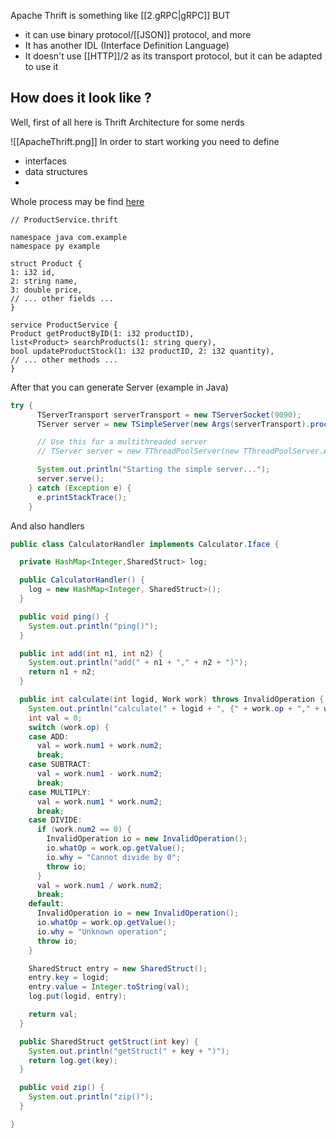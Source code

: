 Apache Thrift is something like [[2.gRPC|gRPC]]
BUT

- it can use binary protocol/[[JSON]] protocol, and more
- It has another IDL (Interface Definition Language)
- It doesn't use [[HTTP]]/2 as its transport protocol, but it can be adapted to use it 

## How does it look like ?
Well, first of all here is Thrift Architecture for some nerds

![[ApacheThrift.png]]
In order to start working you need to define 

- interfaces
- data structures
- 
Whole process may be find [here](https://thrift.apache.org/)

``` 
// ProductService.thrift  
  
namespace java com.example  
namespace py example  
  
struct Product {  
1: i32 id,  
2: string name,  
3: double price,  
// ... other fields ...  
}  
  
service ProductService {  
Product getProductByID(1: i32 productID),  
list<Product> searchProducts(1: string query),  
bool updateProductStock(1: i32 productID, 2: i32 quantity),  
// ... other methods ...  
}
```

After that you can generate Server (example in Java)
```Java
try {
      TServerTransport serverTransport = new TServerSocket(9090);
      TServer server = new TSimpleServer(new Args(serverTransport).processor(processor));

      // Use this for a multithreaded server
      // TServer server = new TThreadPoolServer(new TThreadPoolServer.Args(serverTransport).processor(processor));

      System.out.println("Starting the simple server...");
      server.serve();
    } catch (Exception e) {
      e.printStackTrace();
    }

```

And also handlers

```Java
public class CalculatorHandler implements Calculator.Iface {

  private HashMap<Integer,SharedStruct> log;

  public CalculatorHandler() {
    log = new HashMap<Integer, SharedStruct>();
  }

  public void ping() {
    System.out.println("ping()");
  }

  public int add(int n1, int n2) {
    System.out.println("add(" + n1 + "," + n2 + ")");
    return n1 + n2;
  }

  public int calculate(int logid, Work work) throws InvalidOperation {
    System.out.println("calculate(" + logid + ", {" + work.op + "," + work.num1 + "," + work.num2 + "})");
    int val = 0;
    switch (work.op) {
    case ADD:
      val = work.num1 + work.num2;
      break;
    case SUBTRACT:
      val = work.num1 - work.num2;
      break;
    case MULTIPLY:
      val = work.num1 * work.num2;
      break;
    case DIVIDE:
      if (work.num2 == 0) {
        InvalidOperation io = new InvalidOperation();
        io.whatOp = work.op.getValue();
        io.why = "Cannot divide by 0";
        throw io;
      }
      val = work.num1 / work.num2;
      break;
    default:
      InvalidOperation io = new InvalidOperation();
      io.whatOp = work.op.getValue();
      io.why = "Unknown operation";
      throw io;
    }

    SharedStruct entry = new SharedStruct();
    entry.key = logid;
    entry.value = Integer.toString(val);
    log.put(logid, entry);

    return val;
  }

  public SharedStruct getStruct(int key) {
    System.out.println("getStruct(" + key + ")");
    return log.get(key);
  }

  public void zip() {
    System.out.println("zip()");
  }

}
```